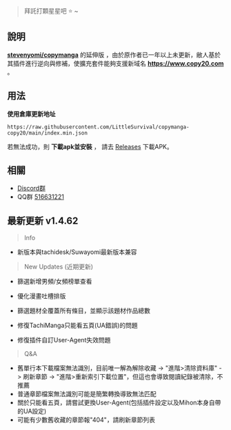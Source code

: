 > 拜託打顆星星吧 :star: ~
## 說明 
[**stevenyomi/copymanga**](https://github.com/stevenyomi/copymanga) 的延伸版 ，由於原作者已一年以上未更新，敝人基於其插件進行逆向與修補，使擴充套件能夠支援新域名 **https://www.copy20.com** 。

## 用法
**使用倉庫更新地址**

`https://raw.githubusercontent.com/LittleSurvival/copymanga-copy20/main/index.min.json`

若無法成功，則 **下載apk並安裝** ， 請去 [Releases](https://github.com/LittleSurvival/copymanga-copy20/releases) 下載APK。

## 相關
- [Discord群](https://discord.gg/kE2VAZk2pd)
- QQ群 [516631221](https://qm.qq.com/q/uPGMxTrBIe)

## 最新更新 v1.4.62

> Info
+ 新版本與tachidesk/Suwayomi最新版本兼容

> New Updates (近期更新)
+ 篩選新增男頻/女頻榜單查看
+ 優化漫畫吐槽排版
+ 篩選題材全覆蓋所有條目，並顯示該題材作品總數

+ 修復TachiManga只能看五頁(UA錯誤)的問題
+ 修復插件自訂User-Agent失效問題

> Q&A
+ 舊單行本下載檔案無法識別，目前唯一解為解除收藏 -> "進階>清除資料庫" -> 刷新章節 -> "進階>重新索引下載位置"，但這也會導致閱讀紀錄被清除，不推薦
+ 普通章節檔案無法識別可能是簡繁轉換導致無法匹配
+ 關於只能看五頁，請嘗試更換User-Agent(包括插件設定以及Mihon本身自帶的UA設定)
+ 可能有少數舊收藏的章節報"404"，請刷新章節列表